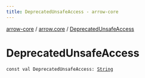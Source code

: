 ```yaml
---
title: DeprecatedUnsafeAccess - arrow-core
---
```


[arrow-core](../index.html) / [arrow.core](index.html) / [DeprecatedUnsafeAccess](./-deprecated-unsafe-access.html)

# DeprecatedUnsafeAccess

`const val DeprecatedUnsafeAccess: `[`String`](https://kotlinlang.org/api/latest/jvm/stdlib/kotlin/-string/index.html)